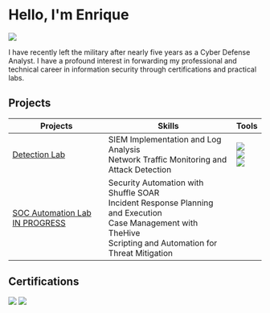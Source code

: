 # Hello, I'm Enrique
<a href="https://linkedin.com/in/enrique-medinajr/"><img src="https://img.shields.io/badge/-LinkedIn-0072b1?&style=for-the-badge&logo=linkedin&logoColor=white" /></a>

I have recently left the military after nearly five years as a Cyber Defense Analyst. I have a profound interest in forwarding my professional and technical career in information security through certifications and 
practical labs. 

## Projects

| Projects                                     | Skills         | Tools |
|-----------------------------------------------|----------------------------|------------------------|
| <a href="https://github.com/enriquemed23/Detection-Lab/tree/main">Detection Lab</a> | SIEM Implementation and Log Analysis<br> Network Traffic Monitoring and Attack Detection | <img src="https://img.shields.io/badge/-Splunk-000000?style=for-the-badge&logo=Splunk&logoColor=00B4AB" /> <br> <img src="https://img.shields.io/badge/-Sysmon-000000?style=for-the-badge&logo=Windows&logoColor=0078D6" /> <br> <img src="https://img.shields.io/badge/-Metasploit-000000?style=for-the-badge&logo=metasploit&logoColor=E65225" /> |
| <a href="https://github.com/enriquemed23/SOC-Automation-Lab/tree/main">SOC Automation Lab IN PROGRESS </a> | Security Automation with Shuffle SOAR <br> Incident Response Planning and Execution <br> Case Management with TheHive <br> Scripting and Automation for Threat Mitigation |

## Certifications

<div>
<img src="https://img.shields.io/badge/GCIH-ffd700?&style=for-the-badge&logoColor=white" />
<img src="https://img.shields.io/badge/GSEC-ffd700?&style=for-the-badge&logoColor=white" />

</div>
